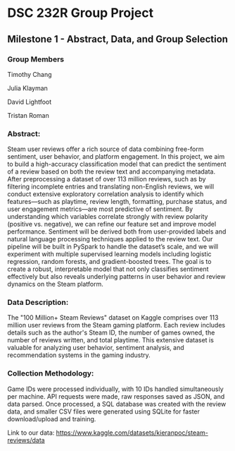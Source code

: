 # DSC 232R Group Project
## Milestone 1 - Abstract, Data, and Group Selection

### Group Members
Timothy Chang

Julia Klayman

David Lightfoot

Tristan Roman


### Abstract:

Steam user reviews offer a rich source of data combining free-form sentiment, user behavior, and platform engagement. In this project, we aim to build a high-accuracy classification model that can predict the sentiment of a review based on both the review text and accompanying metadata. After preprocessing a dataset of over 113 million reviews, such as by filtering incomplete entries and translating non-English reviews, we will conduct extensive exploratory correlation analysis to identify which features—such as playtime, review length, formatting, purchase status, and user engagement metrics—are most predictive of sentiment. By understanding which variables correlate strongly with review polarity (positive vs. negative), we can refine our feature set and improve model performance. Sentiment will be derived both from user-provided labels and natural language processing techniques applied to the review text. Our pipeline will be built in PySpark to handle the dataset’s scale, and we will experiment with multiple supervised learning models including logistic regression, random forests, and gradient-boosted trees. The goal is to create a robust, interpretable model that not only classifies sentiment effectively but also reveals underlying patterns in user behavior and review dynamics on the Steam platform.

### Data Description:
The "100 Million+ Steam Reviews" dataset on Kaggle comprises over 113 million user reviews from the Steam gaming platform. Each review includes details such as the author's Steam ID, the number of games owned, the number of reviews written, and total playtime. This extensive dataset is valuable for analyzing user behavior, sentiment analysis, and recommendation systems in the gaming industry.

### Collection Methodology: 
Game IDs were processed individually, with 10 IDs handled simultaneously per machine. API requests were made, raw responses saved as JSON, and data parsed. Once processed, a SQL database was created with the review data, and smaller CSV files were generated using SQLite for faster download/upload and training.

Link to our data: https://www.kaggle.com/datasets/kieranpoc/steam-reviews/data
